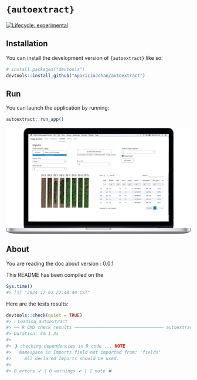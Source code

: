 
<!-- README.md is generated from README.Rmd. Please edit that file -->

# `{autoextract}`

<!-- badges: start -->

[![Lifecycle:
experimental](https://img.shields.io/badge/lifecycle-experimental-orange.svg)](https://lifecycle.r-lib.org/articles/stages.html#experimental)
<!-- badges: end -->

## Installation

You can install the development version of `{autoextract}` like so:

``` r
# install.packages("devtools")
devtools::install_github("AparicioJohan/autoextract")
```

## Run

You can launch the application by running:

``` r
autoextract::run_app()
```

<img src='man/figures/Logo2.jpg' align="center"/>

## About

You are reading the doc about version : 0.0.1

This README has been compiled on the

``` r
Sys.time()
#> [1] "2024-12-02 22:48:49 CST"
```

Here are the tests results:

``` r
devtools::check(quiet = TRUE)
#> ℹ Loading autoextract
#> ── R CMD check results ────────────────────────────────── autoextract 0.0.1 ────
#> Duration: 4m 1.3s
#> 
#> ❯ checking dependencies in R code ... NOTE
#>   Namespace in Imports field not imported from: 'fields'
#>     All declared Imports should be used.
#> 
#> 0 errors ✔ | 0 warnings ✔ | 1 note ✖
```
